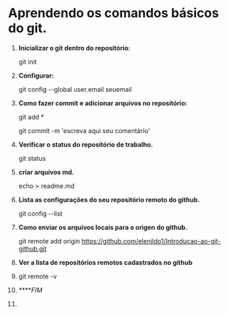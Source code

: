 

# Aprendendo os comandos básicos do git.



1. **Inicializar o git dentro do repositório**:

   git init

2. **Configurar:**  

   git config --global user.email seuemail

3. **Como fazer commit e adicionar arquivos no repositório:**

   git add *

   git commit -m 'escreva aqui seu comentário'

4. **Verificar o status do repositório de trabalho.**

   git status

5. **criar arquivos md.**

   echo > readme.md

6. **Lista as configurações do seu repositório remoto do github.**

   git config --list

7. **Como enviar os arquivos locais para o origen do github.**

   git remote add origin https://github.com/elenildo1/Introducao-ao-git-github.git

8. **Ver a lista de repositórios remotos cadastrados no github**

9. git remote -v

10. *****FIM*

11. 

    

